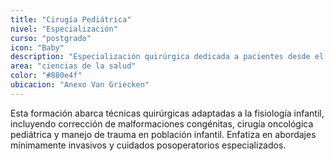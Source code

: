 ```yaml
---
title: "Cirugía Pediátrica"
nivel: "Especialización"
curso: "postgrado"
icon: "Baby"
description: "Especialización quirúrgica dedicada a pacientes desde el nacimiento hasta la adolescencia."
area: "ciencias de la salud"
color: "#880e4f"
ubicacion: "Anexo Van Griecken"
---
```


Esta formación abarca técnicas quirúrgicas adaptadas a la fisiología infantil, incluyendo corrección de malformaciones congénitas, cirugía oncológica pediátrica y manejo de trauma en población infantil. Enfatiza en abordajes mínimamente invasivos y cuidados posoperatorios especializados.